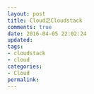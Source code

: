```yaml
---
layout: post
title: Cloud之Cloudstack
comments: true
date: 2016-04-05 22:02:24
updated:
tags:
- cloudstack
- cloud
categories:
- Cloud
permalink:
---
```

